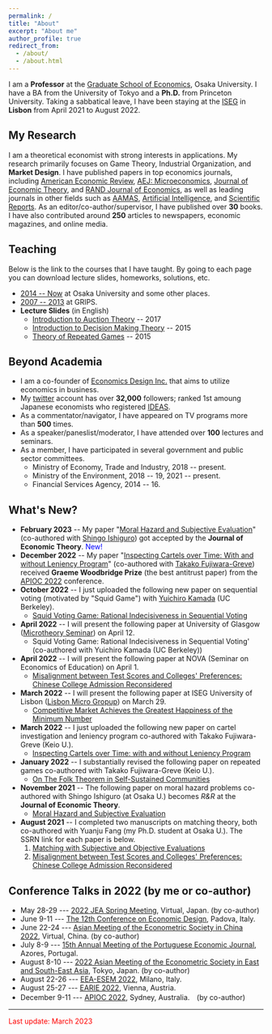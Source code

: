 ```yaml
---
permalink: /
title: "About"
excerpt: "About me"
author_profile: true
redirect_from: 
  - /about/
  - /about.html
---
```


I am a **Professor** at the [Graduate School of Economics](https://www.econ.osaka-u.ac.jp/en/), Osaka University. I have a BA from the University of Tokyo and a **Ph.D.** from Princeton University. Taking a sabbatical leave, I have been staying at the [ISEG](https://www.iseg.ulisboa.pt/) in **Lisbon** from April 2021 to August 2022.

## My Research
I am a theoretical economist with strong interests in applications. My research primarily focuses on Game Theory, Industrial Organization, and **Market Design**. I have published papers in top economics journals, including [American Economic Review](https://www.aeaweb.org/journals/aer), [AEJ: Microeconomics](https://www.aeaweb.org/journals/mic), [Journal of Economic Theory](https://www.sciencedirect.com/journal/journal-of-economic-theory), and [RAND Journal of Economics](https://www.rje.org/), as well as leading journals in other fields such as [AAMAS](https://dl.acm.org/conference/aamas), [Artificial Intelligence](https://www.sciencedirect.com/journal/artificial-intelligence), and [Scientific Reports](https://www.nature.com/srep/). As an editor/co-author/supervisor, I have published over **30** books. I have also contributed around **250** articles to newspapers, economic magazines, and online media.

## Teaching 
Below is the link to the courses that I have taught. By going to each page you can download lecture slides, homeworks, solutions, etc.
* [2014 -- Now](https://sites.google.com/site/yosukeyasuda2/home/lectures) at Osaka University and some other places. 
* [2007 -- 2013](https://sites.google.com/site/yosukeyasuda/home/teaching) at GRIPS. 
* **Lecture Slides** (in English)
  * [Introduction to Auction Theory](https://www.slideshare.net/YosukeYasuda1/introduction-to-auction-theory) -- 2017 
  * [Introduction to Decision Making Theory](https://www.slideshare.net/YosukeYasuda1/introduction-to-decision-making-theory) -- 2015 
  * [Theory of Repeated Games](https://www.slideshare.net/YosukeYasuda1/theory-of-repeated-games) -- 2015

## Beyond Academia 
* I am a co-founder of [Economics Design Inc.](https://econ.news/) that aims to utilize economics in business.
* My [twitter](https://twitter.com/yagena) account has over **32,000** followers; ranked 1st amoung Japanese economists who registered [IDEAS](https://ideas.repec.org/top/top.person.twitter.html). 
* As a commentator/navigator, I have appeared on TV programs more than **500** times. 
* As a speaker/paneslist/moderator, I have attended over **100** lectures and seminars.
* As a member, I have participated in several government and public sector committees. 
  * Ministry of Economy, Trade and Industry, 2018 -- present. 
  * Ministry of the Environment, 2018 -- 19, 2021 -- present.
  * Financial Services Agency, 2014 -- 16. 

## What's New?
* **February 2023** -- My paper "[Moral Hazard and Subjective Evaluation](https://papers.ssrn.com/sol3/papers.cfm?abstract_id=3839295)" (co-authored with [Shingo Ishiguro](https://sites.google.com/view/ishiguro/)) got accepted by the **Journal of Economic Theory**.  <span style="color: blue;">New!</span>
* **December 2022** -- My paper "[Inspecting Cartels over Time: With and without Leniency Program](https://papers.ssrn.com/sol3/papers.cfm?abstract_id=4063062)" (co-authored with [Takako Fujiwara-Greve](https://web.econ.keio.ac.jp/staff/takakofg/takakohp_e.html)) received **Graeme Woodbridge Prize** (the best antitrust paper) from the [APIOC 2022](https://apios.org.au/about/) conference.  
* **October 2022** -- I just uploaded the following new paper on sequential voting (motivated by "Squid Game") with [Yuichiro Kamada](http://ykamada.com/) (UC Berkeley). 
  * [Squid Voting Game: Rational Indecisiveness in Sequential Voting](https://papers.ssrn.com/sol3/papers.cfm?abstract_id=4238134)
* **April 2022** -- I will present the following paper at University of Glasgow ([Microtheory Seminar](https://www.gla.ac.uk/schools/business/research/events/headline_841425_en.html)) on April 12.
  * Squid Voting Game: Rational Indecisiveness in Sequential Voting' (co-authored with Yuichiro Kamada (UC Berkeley))
* **April 2022** -- I will present the following paper at NOVA (Seminar on Economics of Education) on April 1.
  * [Misalignment between Test Scores and Colleges' Preferences: Chinese College Admission Reconsidered](https://papers.ssrn.com/sol3/papers.cfm?abstract_id=3914742)
* **March 2022** -- I will present the following paper at ISEG University of Lisbon ([Lisbon Micro Gropup](https://sites.google.com/view/lisbonmicrogroup/accueil)) on March 29.
  * [Competitive Market Achieves the Greatest Happiness of the Minimum Number](https://papers.ssrn.com/sol3/papers.cfm?abstract_id=2755893) 
* **March 2022** -- I just uploaded the following new paper on cartel investigation and leniency program co-authored with Takako Fujiwara-Greve (Keio U.). 
  * [Inspecting Cartels over Time: with and without Leniency Program](https://papers.ssrn.com/sol3/papers.cfm?abstract_id=4063062)
* **January 2022** -- I substantially revised the following paper on repeated games co-authored with Takako Fujiwara-Greve (Keio U.).
  * [On The Folk Theorem in Self-Sustained Communities](https://papers.ssrn.com/sol3/papers.cfm?abstract_id=3879767)
* **November 2021** -- The following paper on moral hazard problems co-authored with Shingo Ishiguro (at Osaka U.) becomes *R&R* at the **Journal of Economic Theory**.
  * [Moral Hazard and Subjective Evaluation](https://papers.ssrn.com/sol3/papers.cfm?abstract_id=3839295)
* **August 2021** -- I completed two manuscripts on matching theory, both co-authored with Yuanju Fang (my Ph.D. student at Osaka U.). The SSRN link for each paper is below. 
  1. [Matching with Subjective and Objective Evaluations](https://papers.ssrn.com/sol3/papers.cfm?abstract_id=3914551)
  2. [Misalignment between Test Scores and Colleges' Preferences: Chinese College Admission Reconsidered](https://papers.ssrn.com/sol3/papers.cfm?abstract_id=3914742)

## Conference Talks in 2022 (by me or co-author)
* May 28-29 --- [2022 JEA Spring Meeting](https://confit.atlas.jp/guide/event/jea2022s/top), Virtual, Japan. (by co-author)  
* June 9-11 --- [The 12th Conference on Economic Design](https://sites.google.com/view/economicdesign22), Padova, Italy. 
* June 22-24 --- [Asian Meeting of the Econometric Society in China 2022](https://ames2022.koushare.com/pcIndex), Virtual, China. (by co-author)
* July 8-9 --- [15th Annual Meeting of the Portuguese Economic Journal](https://pej2022.weebly.com/), Azores, Portugal.  
* August 8-10 --- [2022 Asian Meeting of the Econometric Society in East and South-East Asia](https://ies.keio.ac.jp/ames2022/), Tokyo, Japan. (by co-author)
* August 22-26 --- [EEA-ESEM 2022](https://www.eea-esem-congresses.org/), Milano, Italy.  
* August 25-27 --- [EARIE 2022](https://earie2022.univie.ac.at/home/), Vienna, Austria. 
* December 9-11 --- [APIOC 2022](https://apios.org.au/about/), Sydney, Australia.　(by co-author)

------

<span style="color: red; ">Last update: March 2023</span>
